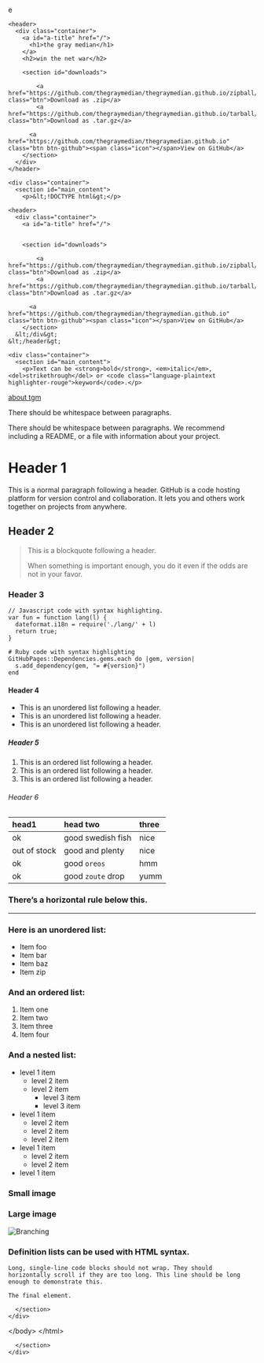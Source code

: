 e<!DOCTYPE html>
<html lang="en-US">
  <head>
    <meta charset='utf-8'>
    <meta http-equiv="X-UA-Compatible" content="IE=edge">
    <meta name="viewport" content="width=device-width, initial-scale=1">
    <link rel="stylesheet" href="/assets/css/style.css?v=86c857622d343e2217eed15e8f99576bcdadc32c">
    <!-- start custom head snippets, customize with your own _includes/head-custom.html file -->

<!-- Setup theme-color -->
<!-- start theme color meta headers -->
<meta name="theme-color" content="#151515">
<meta name="msapplication-navbutton-color" content="#151515">
<meta name="apple-mobile-web-app-status-bar-style" content="black-translucent">
<!-- end theme color meta headers -->


<!-- Setup Google Analytics -->



<!-- You can set your favicon here -->
<!-- link rel="shortcut icon" type="image/x-icon" href="/favicon.ico" -->

<!-- end custom head snippets -->


<!-- Begin Jekyll SEO tag v2.8.0 -->
<title>the gray median | win the net war</title>
<meta name="generator" content="Jekyll v3.9.3" />
<meta property="og:title" content="the gray median" />
<meta property="og:locale" content="en_US" />
<meta name="description" content="win the net war" />
<meta property="og:description" content="win the net war" />
<link rel="canonical" href="https://thegraymedian.github.io/" />
<meta property="og:url" content="https://thegraymedian.github.io/" />
<meta property="og:site_name" content="the gray median" />
<meta property="og:type" content="website" />
<meta name="twitter:card" content="summary" />
<meta property="twitter:title" content="the gray median" />
<script type="application/ld+json">
{"@context":"https://schema.org","@type":"WebSite","description":"win the net war","headline":"the gray median","name":"the gray median","url":"https://thegraymedian.github.io/"}</script>
<!-- End Jekyll SEO tag -->

  </head>

  <body>

    <header>
      <div class="container">
        <a id="a-title" href="/">
          <h1>the gray median</h1>
        </a>
        <h2>win the net war</h2>

        <section id="downloads">
          
            <a href="https://github.com/thegraymedian/thegraymedian.github.io/zipball/main" class="btn">Download as .zip</a>
            <a href="https://github.com/thegraymedian/thegraymedian.github.io/tarball/main" class="btn">Download as .tar.gz</a>
          
          <a href="https://github.com/thegraymedian/thegraymedian.github.io" class="btn btn-github"><span class="icon"></span>View on GitHub</a>
        </section>
      </div>
    </header>

    <div class="container">
      <section id="main_content">
        <p>&lt;!DOCTYPE html&gt;</p>
<html lang="en-US">
  <head>
    <meta charset="utf-8" />
    <meta http-equiv="X-UA-Compatible" content="IE=edge" />
    <meta name="viewport" content="width=device-width, initial-scale=1" />
    <link rel="stylesheet" href="/assets/css/style.css?v=2f35949ef1a24f49a09b6067b67cfde7c6d4fd41" />
    <!-- start custom head snippets, customize with your own _includes/head-custom.html file -->

<!-- Setup theme-color -->
<!-- start theme color meta headers -->
<meta name="theme-color" content="#151515" />
<meta name="msapplication-navbutton-color" content="#151515" />
<meta name="apple-mobile-web-app-status-bar-style" content="black-translucent" />
<!-- end theme color meta headers -->


<!-- Setup Google Analytics -->



<!-- You can set your favicon here -->
<!-- link rel="shortcut icon" type="image/x-icon" href="/favicon.ico" -->

<!-- end custom head snippets -->


<!-- Begin Jekyll SEO tag v2.8.0 -->
<title>the gray median | win the net war</title>
<meta name="generator" content="Jekyll v3.9.3" />
<meta property="og:title" content="the gray median" />
<meta property="og:locale" content="en_US" />
<meta name="description" content="win the net war" />
<meta property="og:description" content="win the net war" />
<link rel="canonical" href="https://thegraymedian.github.io/" />
<meta property="og:url" content="https://thegraymedian.github.io/" />
<meta property="og:site_name" content="the gray median" />
<meta property="og:type" content="website" />
<meta name="twitter:card" content="summary" />
<meta property="twitter:title" content="the gray median" />
<script type="application/ld+json">
{"@context":"https://schema.org","@type":"WebSite","description":"win the net war","headline":"the gray median","name":"the gray median","url":"https://thegraymedian.github.io/"}</script>
<!-- End Jekyll SEO tag -->

  </head>

  <body>

    <header>
      <div class="container">
        <a id="a-title" href="/">
         

        <section id="downloads">
          
            <a href="https://github.com/thegraymedian/thegraymedian.github.io/zipball/main" class="btn">Download as .zip</a>
            <a href="https://github.com/thegraymedian/thegraymedian.github.io/tarball/main" class="btn">Download as .tar.gz</a>
          
          <a href="https://github.com/thegraymedian/thegraymedian.github.io" class="btn btn-github"><span class="icon"></span>View on GitHub</a>
        </section>
      &lt;/div&gt;
    &lt;/header&gt;

    <div class="container">
      <section id="main_content">
        <p>Text can be <strong>bold</strong>, <em>italic</em>, <del>strikethrough</del> or <code class="language-plaintext highlighter-rouge">keyword</code>.</p>

<p><a href="./about-tgm.html">about tgm</a></p>

<p>There should be whitespace between paragraphs.</p>

<p>There should be whitespace between paragraphs. We recommend including a README, or a file with information about your project.</p>

<h1 id="header-1">Header 1</h1>

<p>This is a normal paragraph following a header. GitHub is a code hosting platform for version control and collaboration. It lets you and others work together on projects from anywhere.</p>

<h2 id="header-2">Header 2</h2>

<blockquote>
  <p>This is a blockquote following a header.</p>

  <p>When something is important enough, you do it even if the odds are not in your favor.</p>
</blockquote>

<h3 id="header-3">Header 3</h3>

<div class="language-js highlighter-rouge"><div class="highlight"><pre class="highlight"><code><span class="c1">// Javascript code with syntax highlighting.</span>
<span class="kd">var</span> <span class="nx">fun</span> <span class="o">=</span> <span class="kd">function</span> <span class="nx">lang</span><span class="p">(</span><span class="nx">l</span><span class="p">)</span> <span class="p">{</span>
  <span class="nx">dateformat</span><span class="p">.</span><span class="nx">i18n</span> <span class="o">=</span> <span class="nx">require</span><span class="p">(</span><span class="dl">'</span><span class="s1">./lang/</span><span class="dl">'</span> <span class="o">+</span> <span class="nx">l</span><span class="p">)</span>
  <span class="k">return</span> <span class="kc">true</span><span class="p">;</span>
<span class="p">}</span>
</code></pre></div></div>

<div class="language-ruby highlighter-rouge"><div class="highlight"><pre class="highlight"><code><span class="c1"># Ruby code with syntax highlighting</span>
<span class="no">GitHubPages</span><span class="o">::</span><span class="no">Dependencies</span><span class="p">.</span><span class="nf">gems</span><span class="p">.</span><span class="nf">each</span> <span class="k">do</span> <span class="o">|</span><span class="n">gem</span><span class="p">,</span> <span class="n">version</span><span class="o">|</span>
  <span class="n">s</span><span class="p">.</span><span class="nf">add_dependency</span><span class="p">(</span><span class="n">gem</span><span class="p">,</span> <span class="s2">"= </span><span class="si">#{</span><span class="n">version</span><span class="si">}</span><span class="s2">"</span><span class="p">)</span>
<span class="k">end</span>
</code></pre></div></div>

<h4 id="header-4">Header 4</h4>

<ul>
  <li>This is an unordered list following a header.</li>
  <li>This is an unordered list following a header.</li>
  <li>This is an unordered list following a header.</li>
</ul>

<h5 id="header-5">Header 5</h5>

<ol>
  <li>This is an ordered list following a header.</li>
  <li>This is an ordered list following a header.</li>
  <li>This is an ordered list following a header.</li>
</ol>

<h6 id="header-6">Header 6</h6>

<table>
  <thead>
    <tr>
      <th style="text-align: left">head1</th>
      <th style="text-align: left">head two</th>
      <th style="text-align: left">three</th>
    </tr>
  </thead>
  <tbody>
    <tr>
      <td style="text-align: left">ok</td>
      <td style="text-align: left">good swedish fish</td>
      <td style="text-align: left">nice</td>
    </tr>
    <tr>
      <td style="text-align: left">out of stock</td>
      <td style="text-align: left">good and plenty</td>
      <td style="text-align: left">nice</td>
    </tr>
    <tr>
      <td style="text-align: left">ok</td>
      <td style="text-align: left">good <code class="language-plaintext highlighter-rouge">oreos</code></td>
      <td style="text-align: left">hmm</td>
    </tr>
    <tr>
      <td style="text-align: left">ok</td>
      <td style="text-align: left">good <code class="language-plaintext highlighter-rouge">zoute</code> drop</td>
      <td style="text-align: left">yumm</td>
    </tr>
  </tbody>
</table>

<h3 id="theres-a-horizontal-rule-below-this">There’s a horizontal rule below this.</h3>

<hr />

<h3 id="here-is-an-unordered-list">Here is an unordered list:</h3>

<ul>
  <li>Item foo</li>
  <li>Item bar</li>
  <li>Item baz</li>
  <li>Item zip</li>
</ul>

<h3 id="and-an-ordered-list">And an ordered list:</h3>

<ol>
  <li>Item one</li>
  <li>Item two</li>
  <li>Item three</li>
  <li>Item four</li>
</ol>

<h3 id="and-a-nested-list">And a nested list:</h3>

<ul>
  <li>level 1 item
    <ul>
      <li>level 2 item</li>
      <li>level 2 item
        <ul>
          <li>level 3 item</li>
          <li>level 3 item</li>
        </ul>
      </li>
    </ul>
  </li>
  <li>level 1 item
    <ul>
      <li>level 2 item</li>
      <li>level 2 item</li>
      <li>level 2 item</li>
    </ul>
  </li>
  <li>level 1 item
    <ul>
      <li>level 2 item</li>
      <li>level 2 item</li>
    </ul>
  </li>
  <li>level 1 item</li>
</ul>

<h3 id="small-image">Small image</h3>

<h3 id="large-image">Large image</h3>

<p><img src="https://guides.github.com/activities/hello-world/branching.png" alt="Branching" /></p>

<h3 id="definition-lists-can-be-used-with-html-syntax">Definition lists can be used with HTML syntax.</h3>

<div class="language-plaintext highlighter-rouge"><div class="highlight"><pre class="highlight"><code>Long, single-line code blocks should not wrap. They should horizontally scroll if they are too long. This line should be long enough to demonstrate this.
</code></pre></div></div>

<div class="language-plaintext highlighter-rouge"><div class="highlight"><pre class="highlight"><code>The final element.
</code></pre></div></div>

      </section>
    </div>
  &lt;/body&gt;
&lt;/html&gt;
</a></div></header></body></html>

      </section>
    </div>
  </body>
</html>
